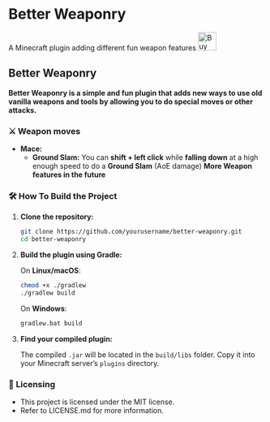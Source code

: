 # Better Weaponry
A Minecraft plugin adding different fun weapon features
<a href='https://ko-fi.com/P5P5KJSXZ' target='_blank'><img height='36' style='border:0px;height:36px;' src='https://storage.ko-fi.com/cdn/kofi6.png?v=6' border='0' alt='Buy Me a Coffee at ko-fi.com' /></a>

## Better Weaponry
**Better Weaponry is a simple and fun plugin that adds new ways to use old vanilla weapons and tools by allowing you to do special moves or other attacks.**

### ⚔️ Weapon moves
- **Mace:**
    - **Ground Slam:** You can **shift + left click** while **falling down** at a high enough speed to do a **Ground Slam** (AoE damage)
**More Weapon features in the future**

### 🛠️ How To Build the Project

1. **Clone the repository:**

   ```bash
   git clone https://github.com/yourusername/better-weaponry.git
   cd better-weaponry
   ```

2. **Build the plugin using Gradle:**

   On **Linux/macOS**:

   ```bash
   chmod +x ./gradlew
   ./gradlew build
   ```

   On **Windows**:

   ```bash
   gradlew.bat build
   ```

3. **Find your compiled plugin:**

   The compiled `.jar` will be located in the `build/libs` folder.
   Copy it into your Minecraft server’s `plugins` directory.


### 📜 Licensing
- This project is licensed under the MIT license.
- Refer to LICENSE.md for more information.
